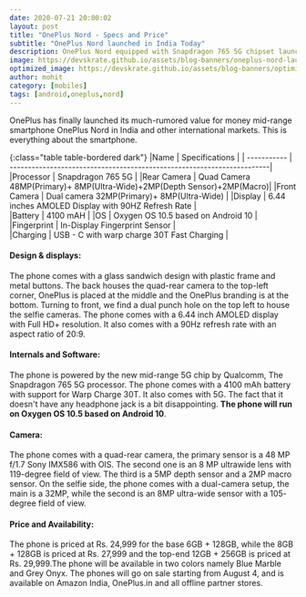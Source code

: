 ```yaml
---
date: 2020-07-21 20:00:02
layout: post
title: "OnePlus Nord - Specs and Price"
subtitle: "OnePlus Nord launched in India Today"
description: OnePlus Nord equipped with Snapdragon 765 5G chipset launched in india here is everything you need to know.
image: https://devskrate.github.io/assets/blog-banners/oneplus-nord-launch.jpg
optimized_image: https://devskrate.github.io/assets/blog-banners/optimized/oneplus-nord-launch.webp
author: mohit
category: [mobiles]
tags: [android,oneplus,nord]
---
```

OnePlus has finally launched its much-rumored value for money mid-range smartphone OnePlus Nord in India and other international markets. This is everything about the smartphone.

{:class="table table-bordered dark"}
|Name         | Specifications                                                         |
| ----------- | -----------------------------------------------------------------------|
|Processor    | Snapdragon 765 5G                                                      |
|Rear Camera  | Quad Camera 48MP(Primary)+ 8MP(Ultra-Wide)+2MP(Depth Sensor)+2MP(Macro)|
|Front Camera | Dual camera 32MP(Primary)+ 8MP(Ultra-Wide)                             |
|Display      | 6.44 inches AMOLED Display with 90HZ Refresh Rate                      |           
|Battery      | 4100 mAH                                                               |
|OS           | Oxygen OS 10.5 based on Android 10                                     |
|Fingerprint  | In-Display Fingerprint Sensor                                          |  
|Charging     | USB - C with warp charge 30T Fast Charging                             |

#### Design & displays:
The phone comes with a glass sandwich design with plastic frame and metal buttons. The back houses the quad-rear camera to the top-left corner, OnePlus is placed at the middle and the OnePlus branding is at the bottom. Turning to front, we find a dual punch hole on the top left to house the selfie cameras. The phone comes with a 6.44 inch AMOLED display with Full HD+ resolution. It also comes with a 90Hz refresh rate with an aspect ratio of 20:9.

#### Internals and Software:
The phone is powered by the new mid-range 5G chip by Qualcomm, The Snapdragon 765 5G processor. The phone comes with a 4100 mAh battery with support for Warp Charge 30T. It also comes with 5G. The fact that it doesn't have any headphone jack is a bit disappointing. **The phone will run on Oxygen OS 10.5 based on Android 10**.

#### Camera:
The phone comes with a quad-rear camera, the primary sensor is a 48 MP f/1.7 Sony IMX586 with OIS. The second one is an 8 MP ultrawide lens with 119-degree field of view. The third is a 5MP depth sensor and a 2MP macro sensor. On the selfie side, the phone comes with a dual-camera setup, the main is a 32MP, while the second is an 8MP ultra-wide sensor with a 105- degree field of view.

#### Price and Availability:
The phone is priced at Rs. 24,999 for the base 6GB + 128GB, while the 8GB + 128GB is priced at Rs. 27,999 and the top-end 12GB + 256GB is priced at Rs. 29,999.The phone will be available in two colors namely Blue Marble and Grey Onyx. The phones will go on sale starting from August 4, and is available on Amazon India, OnePlus.in and all offline partner stores.
